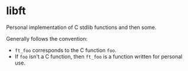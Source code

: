 # libft
Personal implementation of C stdlib functions and then some.

Generally follows the convention:
* `ft_foo` corresponds to the C function `foo`.
* If `foo` isn't a C function, then `ft_foo` is a function written for personal use.

